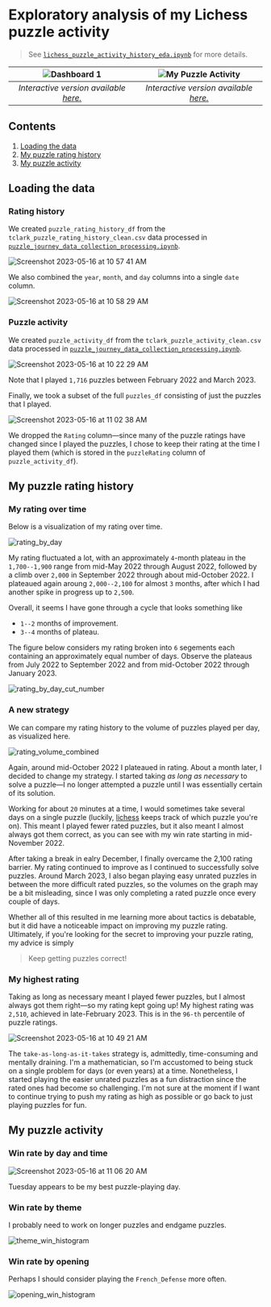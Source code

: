 # Exploratory analysis of my Lichess puzzle activity
>See [`lichess_puzzle_activity_history_eda.ipynb`](https://github.com/clarkti5/lichess-puzzle-journey/blob/main/Exploratory%20Analysis/lichess_puzzle_activity_history_eda.ipynb) for more details.

|![Dashboard 1](https://github.com/clarkti5/lichess-puzzle-journey/assets/50031286/c1dbeebc-ba97-4df5-bcf6-c7defe38a74a)|![My Puzzle Activity](https://github.com/clarkti5/lichess-puzzle-journey/assets/50031286/bc9f9d7f-9c8d-40f2-aa7e-c8e266fab803)|
|:--:|:--:|
|*Interactive version available [here.](https://public.tableau.com/views/MyLichessPuzzleRatingHistory/Sheet1?:language=en-US&:display_count=n&:origin=viz_share_link)* | *Interactive version available [here.](https://public.tableau.com/views/MyLichessPuzzleActivity/MyPuzzleActivity?:language=en-US&:display_count=n&:origin=viz_share_link)*|

## Contents
1. [Loading the data](#data)
2. [My puzzle rating history](#history)
3. [My puzzle activity](#activity)

## Loading the data <a name=data></a>

### Rating history

We created `puzzle_rating_history_df` from the `tclark_puzzle_rating_history_clean.csv` data processed in [`puzzle_journey_data_collection_processing.ipynb`](https://github.com/clarkti5/lichess-puzzle-journey/blob/main/Data%20Collection%20and%20Processing/puzzle_journey_data_collection_processing.ipynb).

![Screenshot 2023-05-16 at 10 57 41 AM](https://github.com/clarkti5/lichess-puzzle-journey/assets/50031286/9ca29ca1-c704-4dbf-ae73-f3fec550539a)

We also combined the `year`, `month`, and `day` columns into a single `date` column.

![Screenshot 2023-05-16 at 10 58 29 AM](https://github.com/clarkti5/lichess-puzzle-journey/assets/50031286/23759e67-c552-4080-ab11-c985df52ec69)

### Puzzle activity

We created `puzzle_activity_df` from the `tclark_puzzle_activity_clean.csv` data processed in [`puzzle_journey_data_collection_processing.ipynb`](https://github.com/clarkti5/lichess-puzzle-journey/blob/main/Data%20Collection%20and%20Processing/puzzle_journey_data_collection_processing.ipynb).

![Screenshot 2023-05-16 at 10 22 29 AM](https://github.com/clarkti5/lichess-puzzle-journey/assets/50031286/fae36ce4-31e3-4dca-a0a3-8a0878d5c555)

Note that I played `1,716` puzzles between February 2022 and March 2023.

Finally, we took a subset of the full `puzzles_df` consisting of just the puzzles that I played.

![Screenshot 2023-05-16 at 11 02 38 AM](https://github.com/clarkti5/lichess-puzzle-journey/assets/50031286/88fcb1f5-2dc0-4702-ad34-59986d30b0da)

We dropped the `Rating` column—since many of the puzzle ratings have changed since I played the puzzles, I chose to keep their rating at the time I played them (which is stored in the `puzzleRating` column of `puzzle_activity_df`).

## My puzzle rating history <a name=history></a>

### My rating over time

Below is a visualization of my rating over time.

![rating_by_day](https://github.com/clarkti5/lichess-puzzle-journey/assets/50031286/31f87b9c-f16b-4f48-9b4a-013b1e7b274d)

My rating fluctuated a lot, with an approximately `4`-month plateau in the `1,700--1,900` range from mid-May 2022 through August 2022, followed by a climb over `2,000` in September 2022 through about mid-October 2022. I plateaued again aroung `2,000--2,100` for almost `3` months, after which I had another spike in progress up to `2,500`.

Overall, it seems I have gone through a cycle that looks something like

- `1--2` months of improvement.
- `3--4` months of plateau.

The figure below considers my rating broken into `6` segements each containing an approximately equal number of days. Observe the plateaus from July 2022 to September 2022 and from mid-October 2022 through January 2023.

![rating_by_day_cut_number](https://github.com/clarkti5/lichess-puzzle-journey/assets/50031286/c0d47e80-18bb-45b6-aff4-e25454885da8)

### A new strategy

We can compare my rating history to the volume of puzzles played per day, as visualized here.

![rating_volume_combined](https://github.com/clarkti5/lichess-puzzle-journey/assets/50031286/daa007e7-c952-4ec2-94d9-6e46cd0d6158)

Again, around mid-October 2022 I plateaued in rating. About a month later, I decided to change my strategy. I started taking *as long as necessary* to solve a puzzle—I no longer attempted a puzzle until I was essentially certain of its solution. 

Working for about `20` minutes at a time, I would sometimes take several days on a single puzzle (luckily, [lichess](https://lichess.org) keeps track of which puzzle you're on). This meant I played fewer rated puzzles, but it also meant I almost always got them correct, as you can see with my win rate starting in mid-November 2022.

After taking a break in ealry December, I finally overcame the 2,100 rating barrier. My rating continued to improve as I continued to successfully solve puzzles. Around March 2023, I also began playing easy unrated puzzles in between the more difficult rated puzzles, so the volumes on the graph may be a bit misleading, since I was only completing a rated puzzle once every couple of days.

Whether all of this resulted in me learning more about tactics is debatable, but it did have a noticeable impact on improving my puzzle rating. Ultimately, if you're looking for the secret to improving your puzzle rating, my advice is simply

>Keep getting puzzles correct!

### My highest rating

Taking as long as necessary meant I played fewer puzzles, but I almost always got them right—so my rating kept going up! My highest rating was `2,510`, achieved in late-February 2023. This is in the `96-th` percentile of puzzle ratings.

![Screenshot 2023-05-16 at 10 49 21 AM](https://github.com/clarkti5/lichess-puzzle-journey/assets/50031286/c3f07fcb-0ced-497b-a55c-2d1748a54ec2)

The `take-as-long-as-it-takes` strategy is, admittedly, time-consuming and mentally draining. I'm a mathematician, so I'm accustomed to being stuck on a single problem for days (or even years) at a time. Nonetheless, I started playing the easier unrated puzzles as a fun distraction since the rated ones had become so challenging. I'm not sure at the moment if I want to continue trying to push my rating as high as possible or go back to just playing puzzles for fun.

## My puzzle activity <a name=activity></a>

### Win rate by day and time

![Screenshot 2023-05-16 at 11 06 20 AM](https://github.com/clarkti5/lichess-puzzle-journey/assets/50031286/ba94ad34-a899-416e-a6de-d0759224755d)

Tuesday appears to be my best puzzle-playing day.

### Win rate by theme

I probably need to work on longer puzzles and endgame puzzles.

![theme_win_histogram](https://github.com/clarkti5/lichess-puzzle-journey/assets/50031286/948a0573-2942-48ae-957d-c9c2ccb7a669)

### Win rate by opening

Perhaps I should consider playing the `French_Defense` more often.

![opening_win_histogram](https://github.com/clarkti5/lichess-puzzle-journey/assets/50031286/09bcc33d-af88-40ce-892c-540eeb04ecb3)




